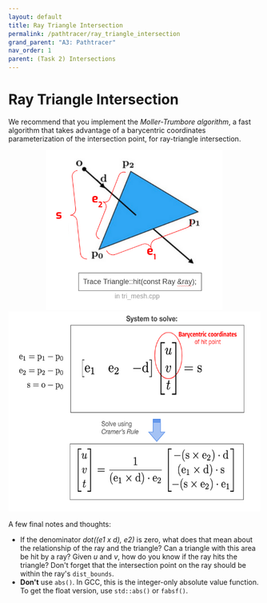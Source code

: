 ```yaml
---
layout: default
title: Ray Triangle Intersection
permalink: /pathtracer/ray_triangle_intersection
grand_parent: "A3: Pathtracer"
nav_order: 1
parent: (Task 2) Intersections
---
```


# Ray Triangle Intersection

We recommend that you implement the *Moller-Trumbore algorithm*, a fast algorithm
that takes advantage of a barycentric coordinates parameterization of the
intersection point, for ray-triangle intersection.

<center><img src="triangle_intersect_diagram.png" style="height:320px"></center>
<center><img src="triangle_intersect_eqns.png" style="height:400px"></center>

A few final notes and thoughts:
- If the denominator _dot((e1 x d), e2)_ is zero, what does that mean about the relationship of the ray and the triangle? Can a triangle with this area be hit by a ray? Given _u_ and _v_, how do you know if the ray hits the triangle? Don't forget that the intersection point on the ray should be within the ray's `dist_bounds`.
- **Don't** use `abs()`. In GCC, this is the integer-only absolute value function. To get the float version, use `std::abs()` or `fabsf()`.